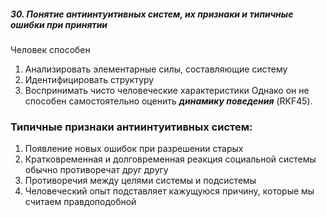 ##### 30. Понятие антиинтуитивных систем, их признаки и типичные ошибки при принятии 
Человек способен 
1. Анализировать элементарные силы, составляющие систему
2. Идентифицировать структуру
3. Воспринимать чисто человеческие характеристики
Однако он не способен самостоятельно оценить ***динамику поведения*** (RKF45).
### Типичные признаки антиинтуитивных систем:
1. Появление новых ошибок при разрешении старых
2. Кратковременная и долговременная реакция социальной системы обычно противоречат друг другу
3. Противоречия между целями системы и подсистемы
4. Человеческий опыт подставляет кажущуюся причину, которые мы считаем правдоподобной